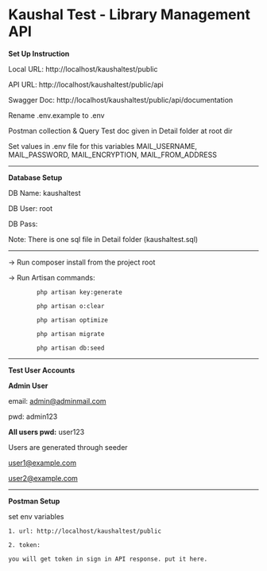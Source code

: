 # Kaushal Test - Library Management API


<b>Set Up Instruction</b>

Local URL: http://localhost/kaushaltest/public

API URL: http://localhost/kaushaltest/public/api

Swagger Doc: http://localhost/kaushaltest/public/api/documentation

Rename .env.example  to .env

Postman collection & Query Test doc given in Detail folder at root dir

Set values in .env file for this variables MAIL_USERNAME, MAIL_PASSWORD, MAIL_ENCRYPTION, MAIL_FROM_ADDRESS

-------------------------------------------------------------------------------------------

<b>Database Setup</b>


DB Name: kaushaltest

DB User: root

DB Pass:

Note: There is one sql file in Detail folder (kaushaltest.sql)

------------------------------------------------------------------------------------------

-> Run composer install from the project root

-> Run Artisan commands:

            php artisan key:generate            

            php artisan o:clear

            php artisan optimize

            php artisan migrate

            php artisan db:seed


            
--------------------------------------------------------------------------

<b>Test User Accounts</b>

<b>Admin User</b>

email: admin@adminmail.com

pwd: admin123


<b>All users pwd:</b> user123

Users are generated through seeder



user1@example.com

user2@example.com

---------------------------------------------------------------------------

<b>Postman Setup</b>

set env variables        

    1. url: http://localhost/kaushaltest/public

    2. token: 

    you will get token in sign in API response. put it here.














